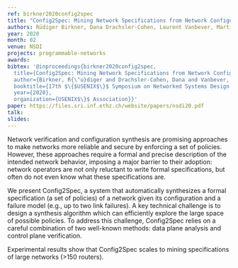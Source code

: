 ```yaml
---
ref: birkner2020config2spec
title: "Config2Spec: Mining Network Specifications from Network Configurations"
authors: Rüdiger Birkner, Dana Drachsler-Cohen, Laurent Vanbever, Martin Vechev
year: 2020
month: 02
venue: NSDI
projects: programmable-networks
awards:
bibtex: '@inproceedings{birkner2020config2spec,
  title={Config2Spec: Mining Network Specifications from Network Configurations},
  author={Birkner, R{\"u}diger and Drachsler-Cohen, Dana and Vanbever, Laurent and Vechev, Martin},
  booktitle={17th $\{$USENIX$\}$ Symposium on Networked Systems Design and Implementation ($\{$NSDI$\}$ 20)},
  year={2020},
  organization={USENIX$\}$ Association}}'
paper: https://files.sri.inf.ethz.ch/website/papers/nsdi20.pdf
talk: 
slides: 
---
```


Network verification and configuration synthesis are promising approaches to make networks more reliable and secure by enforcing a set of policies. However, these approaches require a formal and precise description of the intended network behavior, imposing a major barrier to their adoption: network operators are not only reluctant to write formal specifications, but often do not even know what these specifications are.

We present Config2Spec, a system that automatically synthesizes a formal specification (a set of policies) of a network given its configuration and a failure model (e.g., up to two link failures). A key technical challenge is to design a synthesis algorithm which can efficiently explore the large space of possible policies. To address this challenge, Config2Spec relies on a careful combination of two well-known methods: data plane analysis and control plane verification.

Experimental results show that Config2Spec scales to mining specifications of large networks (>150 routers).
